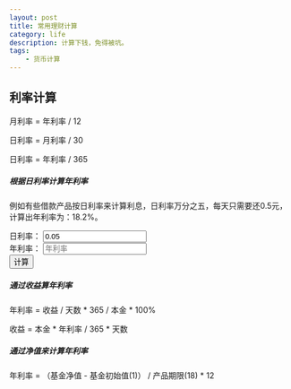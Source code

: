 ```yaml
---
layout: post
title: 常用理财计算
category: life
description: 计算下钱，免得被坑。
tags:
    - 货币计算
---
```

## 利率计算

月利率 = 年利率 / 12

日利率 = 月利率 / 30

日利率 = 年利率 / 365

##### 根据日利率计算年利率

例如有些借款产品按日利率来计算利息，日利率万分之五，每天只需要还0.5元，计算出年利率为：18.2%。
<div class="form-inline">
  	<div class="form-group">
    	<label>日利率：</label>
    	<input type="text" class="form-control js-input" value="0.05" placeholder="日利率">
  	</div>
  	<div class="form-group">
    	<label>年利率：</label>
    	<input type="text" readonly class="form-control js-output" placeholder="年利率">
  	</div>
  	<button class="btn btn-default js-count">计算</button>
</div>

<script>
$(function(){
	$('.js-count').on('click', function(){
		var inputVal = $.trim($('.js-input').val());
		var countNum = inputVal * 365;
		if(inputVal === ''){
			alert('请输入日利率');
		}else{
			$('.js-output').val(countNum + '%');
		}
	});
	$('.js-count').trigger('click');
})
</script>

##### 通过收益算年利率

年利率 = 收益 / 天数 * 365 / 本金 * 100%

收益 = 本金 * 年利率 / 365 * 天数

##### 通过净值来计算年利率

年利率 = （基金净值 - 基金初始值(1)） / 产品期限(18) * 12